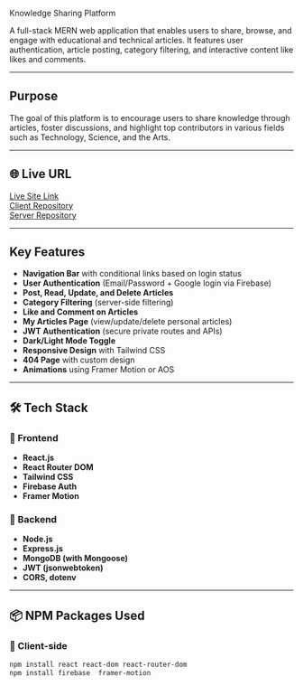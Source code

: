  Knowledge Sharing Platform

A full-stack MERN web application that enables users to share, browse, and engage with educational and technical articles. It features user authentication, article posting, category filtering, and interactive content like likes and comments.

---

##  Purpose

The goal of this platform is to encourage users to share knowledge through articles, foster discussions, and highlight top contributors in various fields such as Technology, Science, and the Arts.

---

## 🌐 Live URL

 [Live Site Link]()  
 [Client Repository](https://github.com/Programming-Hero-Web-Course4/b11a11-client-side-sharminakter0)  
 [Server Repository](https://github.com/Programming-Hero-Web-Course4/b11a11-server-side-sharminakter0)

---

## Key Features

- **Navigation Bar** with conditional links based on login status
-  **User Authentication** (Email/Password + Google login via Firebase)
-  **Post, Read, Update, and Delete Articles**
-  **Category Filtering** (server-side filtering)
-  **Like and Comment on Articles**
-  **My Articles Page** (view/update/delete personal articles)
-  **JWT Authentication** (secure private routes and APIs)
-  **Dark/Light Mode Toggle**
-  **Responsive Design** with Tailwind CSS
-  **404 Page** with custom design
-  **Animations** using Framer Motion or AOS

---

## 🛠 Tech Stack

### 🧩 Frontend
- **React.js**
- **React Router DOM**
- **Tailwind CSS**
- **Firebase Auth**
- **Framer Motion**

### 🧩 Backend
- **Node.js**
- **Express.js**
- **MongoDB (with Mongoose)**
- **JWT (jsonwebtoken)**
- **CORS, dotenv**

---

## 📦 NPM Packages Used

### 🔹 Client-side
```bash
npm install react react-dom react-router-dom
npm install firebase  framer-motion

